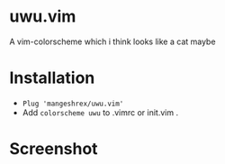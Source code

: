 # uwu.vim
A vim-colorscheme which i think looks like a cat maybe 

# Installation 
- ```Plug 'mangeshrex/uwu.vim' ``` 
- Add ```colorscheme uwu``` to .vimrc or init.vim . 

# Screenshot 



